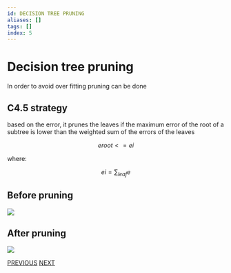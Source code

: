 ```yaml
---
id: DECISION TREE PRUNING
aliases: []
tags: []
index: 5
---
```


# Decision tree pruning

In order to avoid over fitting  pruning can be done

## C4.5 strategy

based on the error, it prunes the leaves if the maximum error of the root of a subtree is lower than the weighted sum of the errors of the leaves

$$eroot <= ei$$

where:

$$
ei = \sum_{leaf}{e}
$$
## Before pruning

![](datamining/Pasted_image_20231230175754.png)

## After pruning

![](datamining/Pasted_image_20231230175803.png)


[PREVIOUS](decision_trees.md) [NEXT](datamining/regression.md)
